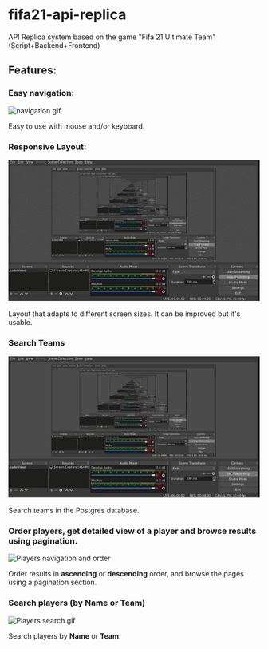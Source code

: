 # fifa21-api-replica

API Replica system based on the game "Fifa 21 Ultimate Team" (Script+Backend+Frontend)

## Features:

### Easy navigation:

![navigation gif](./gifs/fifa-navigation.gif)

Easy to use with mouse and/or keyboard.


### Responsive Layout:

![Responsive gif](./gifs/fifa-responsive.gif)

Layout that adapts to different screen sizes. It can be improved but it's usable.


### Search Teams

![Search teams gif](./gifs/fifa-teams.gif)

Search teams in the Postgres database.


### Order players, get detailed view of a player and browse results using pagination.

![Players navigation and order](./gifs/fifa-players-navigation-and-order.gif)

Order results in **ascending** or **descending** order, and browse the pages using a pagination section.


### Search players (by Name or Team)

![Players search gif](./gifs/fifa-players-search.gif)

Search players by **Name** or **Team**.
